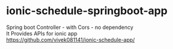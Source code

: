# ionic-schedule-springboot-app
Spring boot Controller - with Cors - no dependency <br>
It Provides APIs for ionic app <br>
https://github.com/vivek081141/ionic-schedule-app/
